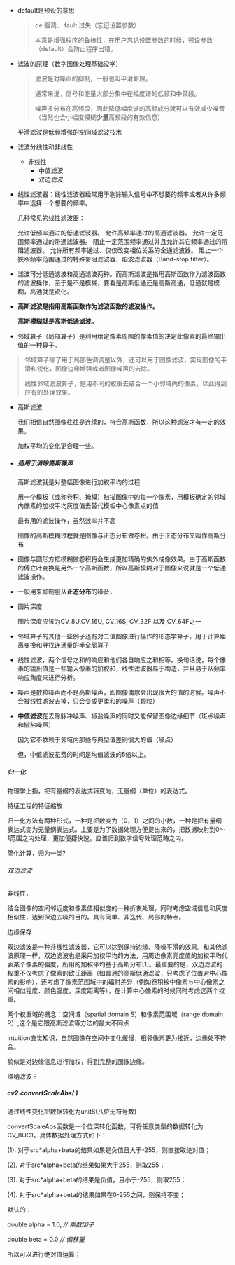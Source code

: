- default是预设的意思

  > de 强调、 fault 过失（忘记设置参数）
  >
  > 本意是增强程序的鲁棒性，在用户忘记设置参数的时候，预设参数（default）会防止程序出错。

- 滤波的原理（数字图像处理基础没学）

  > 滤波是对噪声的抑制，一般也叫平滑处理。
  >
  > 通常来说，信号和能量大部分集中在幅度谱的低频和中频段。
  >
  > 噪声多分布在高频段，因此降低幅度谱的高频成分就可以有效减少噪音（当然也会小幅度模糊**少量**高频段的有效信息）

  平滑滤波是低频增强的空间域滤波技术

  

- 滤波分线性和非线性

  - 非线性
    - 中值滤波
    - 双边滤波

- 线性滤波器：线性滤波器经常用于剔除输入信号中不想要的频率或者从许多频率中选择一个想要的频率。

  几种常见的线性滤波器：

  允许低频率通过的低通滤波器。
  允许高频率通过的高通滤波器。
  允许一定范围频率通过的带通滤波器。
  阻止一定范围频率通过并且允许其它频率通过的带阻滤波器。
  允许所有频率通过、仅仅改变相位关系的全通滤波器。
  阻止一个狭窄频率范围通过的特殊带阻滤波器，陷波滤波器（Band-stop filter）。



- 滤波可分低通滤波和高通滤波两种。而高斯滤波是指用高斯函数作为滤波函数的滤波操作，至于是不是模糊，要看是高斯低通还是高斯高通，低通就是模糊，高通就是锐化。

- **高斯滤波是指用高斯函数作为滤波函数的滤波操作。**

  **高斯模糊就是高斯低通滤波。**

- 邻域算子（局部算子）是利用给定像素周围的像素值的决定此像素的最终输出值的一种算子。

> 邻域算子除了用于局部色调调整以外，还可以用于图像滤波，实现图像的平滑和锐化，图像边缘增强或者图像噪声的去除。
>
> 线性邻域滤波算子，是用不同的权重去结合一个小邻域内的像素，以此得到应有的处理效果。



- 高斯滤波

  我们相信自然图像往往是连续的，符合高斯函数，所以这种滤波才有一定的效果。

  加权平均的变化更合理一些。

- ##### 适用于消除高斯噪声

  高斯滤波就是对整幅图像进行加权平均的过程

  用一个模板（或称卷积、掩模）扫描图像中的每一个像素，用模板确定的邻域内像素的加权平均灰度值去替代模板中心像素点的值

  最有用的滤波操作，虽然效率并不高

  图像的高斯模糊过程就是图像与正态分布做卷积。由于正态分布又叫作高斯分布

- 图像与圆形方框模糊做卷积将会生成更加精确的焦外成像效果。由于高斯函数的傅立叶变换是另外一个高斯函数，所以高斯模糊对于图像来说就是一个低通滤波操作。

  

- 一般用来抑制服从**正态分布**的噪音，



- 图片深度

  图片深度应该为CV_8U,CV_16U, CV_16S, CV_32F 以及 CV_64F之一



- 邻域算子的其他一些例子还有对二值图像进行操作的形态学算子，用于计算距离变换和寻找连通量的半全局算子

- 线性滤波，两个信号之和的响应和他们各自响应之和相等。换句话说，每个像素的输出值是一些输入像素的加权和，线性滤波器易于构造，并且易于从频率响应角度来进行分析。



- 噪声是散粒噪声而不是高斯噪声，即图像偶尔会出现很大的值的时候。噪声不会被线性滤波去掉，只会变成更柔和的噪声（颗粒）



- **中值滤波**在去除脉冲噪声、椒盐噪声的同时又能保留图像边缘细节（斑点噪声和椒盐噪声）

  因为它不依赖于邻域内那些与典型值差别很大的值（噪点）

  

  但，中值滤波花费的时间是均值滤波的5倍以上。



##### 归一化

物理学上指，把有量纲的表达式转变为，无量纲（单位）的表达式。

特征工程的特征缩放

归一化方法有两种形式，一种是把数变为（0，1）之间的小数，一种是把有量纲表达式变为无量纲表达式。主要是为了数据处理方便提出来的，把数据映射到0～1范围之内处理，更加便捷快速，应该归到数字信号处理范畴之内。

简化计算，归为一类?



###### 双边滤波

非线性，

结合图像的空间邻近度和像素值相似度的一种折衷处理，同时考虑空域信息和灰度相似性，达到保边去噪的目的。具有简单、非迭代、局部的特点。

边缘保存

双边滤波是一种非线性滤波器，它可以达到保持边缘、降噪平滑的效果。和其他滤波原理一样，双边滤波也是采用加权平均的方法，用周边像素亮度值的加权平均代表某个像素的强度，所用的加权平均基于高斯分布[1]。最重要的是，双边滤波的权重不仅考虑了像素的欧氏距离（如普通的高斯低通滤波，只考虑了位置对中心像素的影响），还考虑了像素范围域中的辐射差异（例如卷积核中像素与中心像素之间相似程度、颜色强度，深度距离等），在计算中心像素的时候同时考虑这两个权重。

两个权重域的概念：空间域（spatial domain S）和像素范围域（range domain R）,这个是它跟高斯滤波等方法的最大不同点

intuition直觉知识，自然图像在空间中变化缓慢，相邻像素更为接近，边缘处不符合。

貌似是对边缘信息进行加权，得到完整的图像边缘。

维纳滤波？



##### cv2.convertScaleAbs( )

通过线性变化把数据转化为unit8(八位无符号数)

convertScaleAbs函数是一个位深转化函数，可将任意类型的数据转化为CV_8UC1。具体数据处理方式如下：

(1). 对于src*alpha+beta的结果如果是负值且大于-255，则直接取绝对值；

(2). 对于src*alpha+beta的结果如果大于255，则取255；

(3). 对于src*alpha+beta的结果是负值，且小于-255，则取255；

(4). 对于src*alpha+beta的结果如果在0-255之间，则保持不变；

默认的：

double alpha = 1.0, *// 乘数因子*

double beta = 0.0 *// 偏移量*

所以可以进行绝对值运算；



